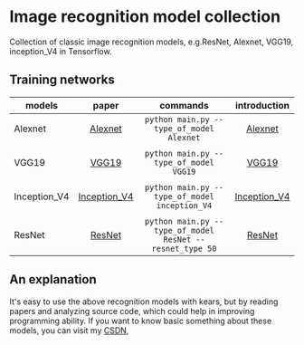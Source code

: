 # Image recognition model collection
Collection of classic image recognition models, e.g.ResNet, Alexnet, VGG19, inception_V4 in Tensorflow. 


## Training networks
| models      | paper                                    | commands                     |  introduction       |
| ----------  | :-----------:                            | :-----------:                |  :-----------:      |
| Alexnet     | [Alexnet](https://papers.nips.cc/paper/4824-imagenet-classification-with-deep-convolutional-neural-networks.pdf)| `python main.py --type_of_model Alexnet` | [Alexnet](https://blog.csdn.net/qq_41776781/article/details/94437671) 
|             |                                          |                              |                              
| VGG19       | [VGG19](https://arxiv.org/abs/1801.01401)| `python main.py --type_of_model VGG19` |  [VGG19](https://blog.csdn.net/qq_41776781/article/details/94452085) 
|             |                                          |                              |         
|Inception_V4 | [Inception_V4](https://arxiv.org/abs/1606.03498)  | `python main.py --type_of_model inception_V4`  |  [Inception_V4](https://blog.csdn.net/qq_41776781/article/details/94476538) 
|             |                                          |                              |                    
| ResNet      | [ResNet](https://arxiv.org/abs/1606.03498) | `python main.py --type_of_model ResNet --resnet_type 50`  |  [ResNet](https://blog.csdn.net/qq_41776781/article/details/94459299) 

## An explanation
It's easy to use the above recognition models with kears, but by reading papers and analyzing source code, which could help in improving programming ability. If you want to know basic something about these models, you can visit my [CSDN](https://blog.csdn.net/qq_41776781/category_9291732.html), 

